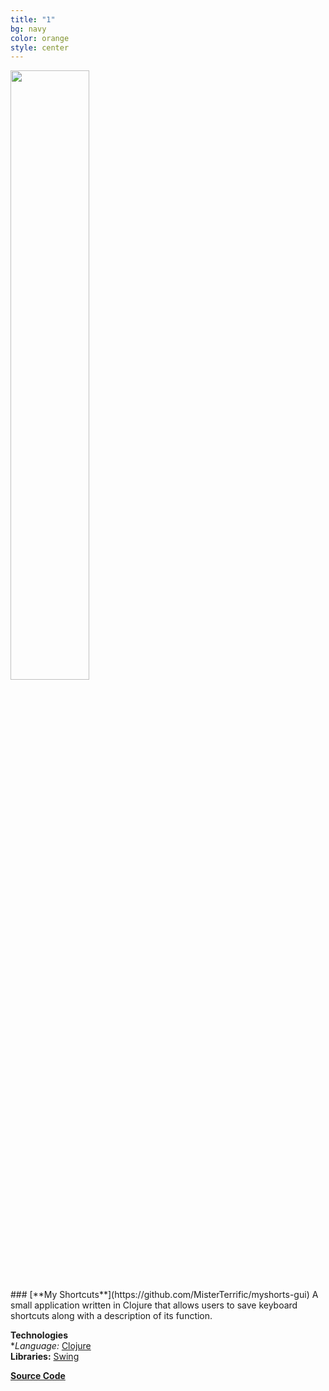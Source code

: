 ```yaml
---
title: "1"
bg: navy
color: orange
style: center
---
```


<div><img src="https://github.com/MisterTerrific/myshorts-gui/screens/main-window2.png" style="width: 50%; height: 50%;"/></div>
### [**My Shortcuts**](https://github.com/MisterTerrific/myshorts-gui)     
A small application written in Clojure that allows users to save
keyboard shortcuts along with a description of its function.   

**Technologies**    
**Language:* [Clojure](https://clojure.org)   
**Libraries:** [Swing](http://docs.oracle.com/javase/7/docs/api/javax/swing/package-summary.html#package_description)   

[**Source Code**](https://github.com/MisterTerrific/myshorts-gui)   
